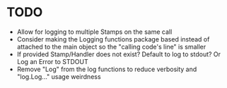 # TODO
 * Allow for logging to multiple Stamps on the same call
 * Consider making the Logging functions package based instead of attached to the main object so the "calling code's line" is smaller
 * If provided Stamp/Handler does not exist? Default to log to stdout? Or Log an Error to STDOUT
 * Remove "Log" from the log functions to reduce verbosity and "log.Log..." usage weirdness

